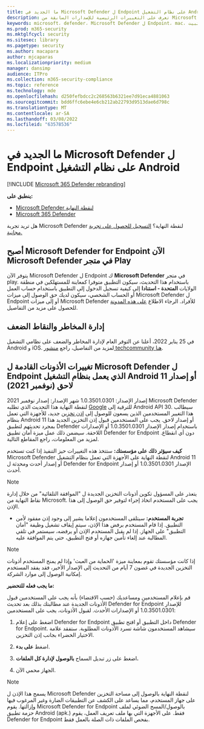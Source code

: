 ```yaml
---
title: ما الجديد في Microsoft Defender ل Endpoint على نظام التشغيل Android
description: تعرف على التغييرات الرئيسية للإصدارات السابقة من Microsoft Defender ل Endpoint على Android.
keywords: microsoft، defender، Microsoft Defender ل Endpoint، mac، التثبيت، macos، whatsnew
ms.prod: m365-security
ms.mktglfcycl: security
ms.sitesec: library
ms.pagetype: security
ms.author: macapara
author: mjcaparas
ms.localizationpriority: medium
manager: dansimp
audience: ITPro
ms.collection: m365-security-compliance
ms.topic: reference
ms.technology: mde
ms.openlocfilehash: d250fefbdcc2c268563b6321ee7d91eca4881063
ms.sourcegitcommit: bdd6ffc6ebe4e6cb212ab22793d9513dae6d798c
ms.translationtype: MT
ms.contentlocale: ar-SA
ms.lasthandoff: 03/08/2022
ms.locfileid: "63578536"
---
```

# <a name="whats-new-in-microsoft-defender-for-endpoint-on-android"></a>ما الجديد في Microsoft Defender ل Endpoint على نظام التشغيل Android

[!INCLUDE [Microsoft 365 Defender rebranding](../../includes/microsoft-defender.md)]

**ينطبق على:**
- [Microsoft Defender لنقطة النهاية](https://go.microsoft.com/fwlink/p/?linkid=2154037)
- [Microsoft 365 Defender](https://go.microsoft.com/fwlink/?linkid=2118804)

هل تريد تجربة Microsoft Defender لنقطة النهاية؟ [التسجيل للحصول على تجربة مجانية.](https://signup.microsoft.com/create-account/signup?products=7f379fee-c4f9-4278-b0a1-e4c8c2fcdf7e&ru=https://aka.ms/MDEp2OpenTrial?ocid=docs-wdatp-exposedapis-abovefoldlink)

## <a name="microsoft-defender-for-endpoint-is-now-microsoft-defender-in-the-play-store"></a>أصبح Microsoft Defender for Endpoint الآن Microsoft Defender في متجر Play

يتوفر الآن Microsoft Defender ل Endpoint ك **Microsoft Defender** في متجر play. باستخدام هذا التحديث، سيكون التطبيق متوفرا كمعاينة للمستهلكين في منطقة الولايات **المتحدة - استنادا** إلى كيفية تسجيل الدخول إلى التطبيق باستخدام حساب العمل أو الحساب الشخصي، سيكون لديك حق الوصول إلى ميزات Microsoft Defender ل Endpoint أو إلى ميزات Microsoft Defender للأفراد. الرجاء الاطلاع [على هذه المدونة](https://www.microsoft.com/en-us/microsoft-365/microsoft-defender-for-individuals) للحصول على مزيد من التفاصيل.

## <a name="threat-and-vulnerability-management"></a>إدارة المخاطر والنقاط الضعف

في 25 يناير 2022، أعلنا عن التوفر العام لإدارة المخاطر والضعف على نظامي التشغيل Android و iOS. لمزيد من التفاصيل، راجع [منشور techcommunity هنا](https://techcommunity.microsoft.com/t5/microsoft-defender-for-endpoint/announcing-general-availability-of-vulnerability-management/ba-p/3071663).

## <a name="upcoming-permission-changes-for-microsoft-defender-for-endpoint-running-android-11-or-later-nov-2021"></a>تغييرات الأذونات القادمة ل Microsoft Defender ل Endpoint الذي يعمل بنظام التشغيل Android 11 أو إصدار لاحق (نوفمبر 2021)

إصدار الإصدار: 1.0.3501.0301 شهر الإصدار: إصدار نوفمبر 2021 Microsoft Defender لنقطة النهاية هذا التحديث الذي تطلبه [Google](https://developer.android.com/distribute/play-policies#APILevel30) للترقية إلى Android API 30. سيطالب هذا التغيير المستخدمين الذين يسعون للوصول إلى [إذن تخزين](https://developer.android.com/training/data-storage/manage-all-files#all-files-access-google-play) جديد، للأجهزة التي تعمل بنظام Android 11 أو إصدار لاحق. يجب على المستخدمين قبول إذن التخزين الجديد هذا بمجرد تحديثهم لتطبيق Defender باستخدام إصدار الإصدار 1.0.3501.0301 أو الإصدارات اللاحقة. سيضمن ذلك عمل ميزة أمان تطبيق Defender for Endpoint دون أي انقطاع. لمزيد من المعلومات، راجع المقاطع التالية.

**كيف سيؤثر ذلك على مؤسستك:** ستتخذ هذه التغييرات حيز التنفيذ إذا كنت تستخدم Microsoft Defender لنقطة النهاية على الأجهزة التي تعمل بنظام التشغيل Android 11 أو إصدار أحدث ومحدثة ل Defender for Endpoint الإصدار 1.0.3501.0301 أو إصدار أحدث.

> [!NOTE]
> يتعذر على المسؤول تكوين أذونات التخزين الجديدة ل "الموافقة التلقائية" من خلال إدارة نقاط النهاية من Microsoft. يجب على المستخدم اتخاذ إجراء لتوفير حق الوصول إلى هذا الإذن.

- **تجربة المستخدم:** سيتلقى المستخدمون إعلاما يشير إلى وجود إذن مفقود لأمن التطبيق. إذا قام المستخدم برفض هذا الإذن، سيتم إيقاف تشغيل وظيفة "أمان التطبيق" على الجهاز. إذا لم يقبل المستخدم الإذن أو يرفضه، سيستمر في تلقي المطالبة عند إلغاء تأمين جهازه أو فتح التطبيق، حتى يتم الموافقة عليه.

> [!NOTE]
> إذا كانت مؤسستك تقوم بمعاينة ميزة 'الحماية من العبث' وإذا لم يمنح المستخدم أذونات التخزين الجديدة في غضون 7 أيام من التحديث إلى الإصدار الأخير، فقد يفقد المستخدم إمكانية الوصول إلى موارد الشركة.

**ما يجب فعله للتحضير:**

قم بإعلام المستخدمين ومساعديك (حسب الاقتضاء) بأنه يجب على المستخدمين قبول الأذونات الجديدة عند مطالبتك بذلك بعد تحديث Defender for Endpoint للإصدار 1.0.3501.0301 أو الإصدارات الأحدث. لقبول الأذونات، يجب على المستخدمين:

1. اضغط على إعلام Defender for Endpoint داخل التطبيق أو افتح تطبيق Defender for Endpoint. سيشاهد المستخدمون شاشة تسرد الأذونات المطلوبة. ستفقد علامة الاختيار الخضراء بجانب إذن التخزين.

2. اضغط **على بدء**.

3. اضغط على زر تبديل السماح **بالوصول لإدارة كل الملفات.**

4. الجهاز محمي الآن.

  > [!NOTE]
  > يسمح هذا الإذن ل Microsoft Defender لنقطة النهاية بالوصول إلى مساحة التخزين على جهاز المستخدم، مما يساعد على الكشف عن التطبيقات الضارة وغير المرغوب فيها وإزالتها. يقوم Microsoft Defender for Endpoint بالوصول/المسح الضوئي لملف حزمة تطبيق Android (apk.) فقط. على الأجهزة التي بها ملف تعريف العمل، يقوم Defender for Endpoint بفحص الملفات ذات الصلة بالعمل فقط.
